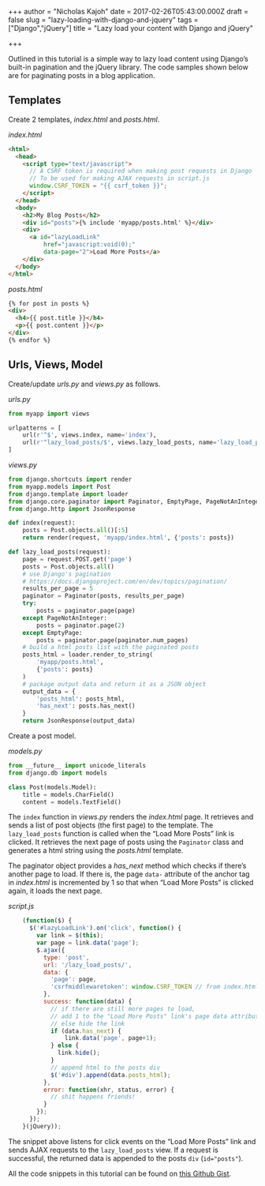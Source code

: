 +++
author = "Nicholas Kajoh"
date = 2017-02-26T05:43:00.000Z
draft = false
slug = "lazy-loading-with-django-and-jquery"
tags = ["Django","jQuery"]
title = "Lazy load your content with Django and jQuery"

+++


Outlined in this tutorial is a simple way to lazy load content using Django’s built-in pagination and the jQuery library. The code samples shown below are for paginating posts in a blog application.

Templates
---------

Create 2 templates, _index.html_ and _posts.html_.

_index.html_

```html
<html>
  <head>
    <script type="text/javascript">
      // A CSRF token is required when making post requests in Django
      // To be used for making AJAX requests in script.js
      window.CSRF_TOKEN = "{{ csrf_token }}";
    </script>
  </head>
  <body>
    <h2>My Blog Posts</h2>
    <div id="posts">{% include 'myapp/posts.html' %}</div>
    <div>
      <a id="lazyLoadLink" 
          href="javascript:void(0);" 
          data-page="2">Load More Posts</a>
    </div>
  </body>
</html>
```
    

_posts.html_

```html
{% for post in posts %}
<div>
  <h4>{{ post.title }}</h4>
  <p>{{ post.content }}</p>
</div>
{% endfor %}
```
    

Urls, Views, Model
------------------

Create/update _urls.py_ and _views.py_ as follows.

_urls.py_

```python
from myapp import views

urlpatterns = [
    url(r'^$', views.index, name='index'),
    url(r'^lazy_load_posts/$', views.lazy_load_posts, name='lazy_load_posts'),
]
```
    

_views.py_

```python
from django.shortcuts import render
from myapp.models import Post
from django.template import loader
from django.core.paginator import Paginator, EmptyPage, PageNotAnInteger
from django.http import JsonResponse

def index(request):
    posts = Post.objects.all()[:5]
    return render(request, 'myapp/index.html', {'posts': posts})

def lazy_load_posts(request):
    page = request.POST.get('page')
    posts = Post.objects.all()
    # use Django's pagination
    # https://docs.djangoproject.com/en/dev/topics/pagination/
    results_per_page = 5
    paginator = Paginator(posts, results_per_page)
    try:
        posts = paginator.page(page)
    except PageNotAnInteger:
        posts = paginator.page(2)
    except EmptyPage:
        posts = paginator.page(paginator.num_pages)
    # build a html posts list with the paginated posts
    posts_html = loader.render_to_string(
        'myapp/posts.html',
        {'posts': posts}
    )
    # package output data and return it as a JSON object
    output_data = {
        'posts_html': posts_html,
        'has_next': posts.has_next()
    }
    return JsonResponse(output_data)
```

Create a post model.

_models.py_

```python
from __future__ import unicode_literals
from django.db import models

class Post(models.Model):
    title = models.CharField()
    content = models.TextField()
```    

The `index` function in _views.py_ renders the _index.html_ page. It retrieves and sends a list of post objects (the first page) to the template. The `lazy_load_posts` function is called when the “Load More Posts” link is clicked. It retrieves the next page of posts using the `Paginator` class and generates a html string using the _posts.html_ template.

The paginator object provides a _has\_next_ method which checks if there’s another page to load. If there is, the page `data-` attribute of the anchor tag in _index.html_ is incremented by 1 so that when “Load More Posts” is clicked again, it loads the next page.

_script.js_

```javascript
    (function($) {
      $('#lazyLoadLink').on('click', function() {
        var link = $(this);
        var page = link.data('page');
        $.ajax({
          type: 'post',
          url: '/lazy_load_posts/',
          data: {
            'page': page,
            'csrfmiddlewaretoken': window.CSRF_TOKEN // from index.html
          },
          success: function(data) {
            // if there are still more pages to load,
            // add 1 to the "Load More Posts" link's page data attribute
            // else hide the link
            if (data.has_next) {
                link.data('page', page+1);
            } else {
              link.hide();
            }
            // append html to the posts div
            $('#div').append(data.posts_html);
          },
          error: function(xhr, status, error) {
            // shit happens friends!
          }
        });
      });
    }(jQuery));
```

The snippet above listens for click events on the “Load More Posts” link and sends AJAX requests to the `lazy_load_posts` view. If a request is successful, the returned data is appended to the posts `div` (`id="posts"`).

All the code snippets in this tutorial can be found on [this Github Gist](https://gist.github.com/nicholaskajoh/ae85bb836f2a6254244c847b962095d4).